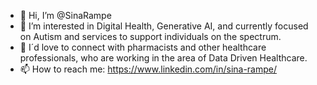 - 👋 Hi, I’m @SinaRampe
- 👀 I’m interested in Digital Health, Generative AI, and currently focused on Autism and services to support individuals on the spectrum.
- 🤗 I´d love to connect with pharmacists and other healthcare professionals, who are working in the area of Data Driven Healthcare.
- 📫 How to reach me: https://www.linkedin.com/in/sina-rampe/

<!---
SinaRampe/SinaRampe is a ✨ special ✨ repository because its `README.md` (this file) appears on your GitHub profile.
You can click the Preview link to take a look at your changes.
--->

